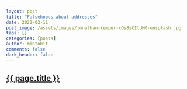 ```yaml
---
layout: post
title: "Falsehoods about addresses"
date: 2022-02-11
post_image: /assets/images/jonathan-kemper-xOs8yCItUM0-unsplash.jpg
tags: []
categories: [posts]
author: mintobit
comments: false
dark_header: false
---
```

<h2><a href="https://www.mjt.me.uk/posts/falsehoods-programmers-believe-about-addresses/">{{ page.title }}</a></h2>